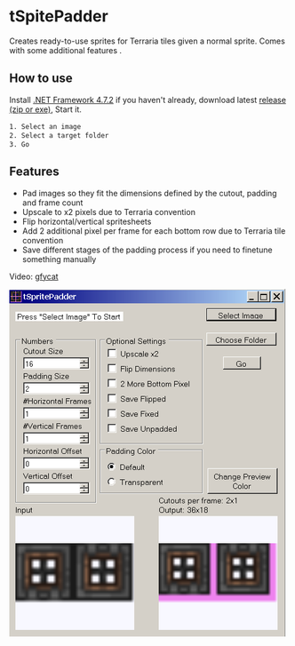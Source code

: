 # tSpitePadder
Creates ready-to-use sprites for Terraria tiles given a normal sprite. Comes with some additional features .

## How to use
Install [.NET Framework 4.7.2](https://dotnet.microsoft.com/download/dotnet-framework/thank-you/net45-web-installer) if you haven't already, download latest [release (zip or exe)](https://github.com/direwolf420/tSpritePadder/releases), Start it.

```
1. Select an image
2. Select a target folder
3. Go
```

## Features

* Pad images so they fit the dimensions defined by the cutout, padding and frame count
* Upscale to x2 pixels due to Terraria convention
* Flip horizontal/vertical spritesheets
* Add 2 additional pixel per frame for each bottom row due to Terraria tile convention
* Save different stages of the padding process if you need to finetune something manually

Video: [gfycat](https://gfycat.com/scrawnygrimyankolewatusi)

![image](https://raw.githubusercontent.com/direwolf420/tSpritePadder/master/preview.png)
